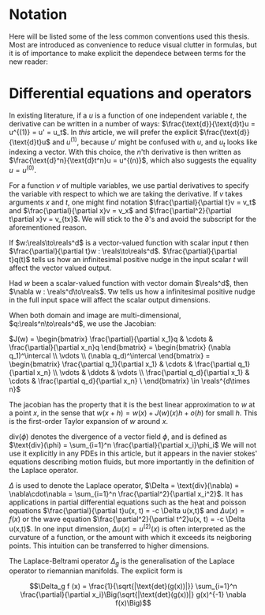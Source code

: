 # Notation
Here will be listed some of the less common conventions used this thesis. Most are introduced as convenience to reduce visual clutter in formulas, but it is of importance to make explicit the dependece between terms for the new reader:

# Differential equations and operators
In existing literature, if a $u$ is a function of one independent variable $t$, the derivative can be written in a number of ways: $\frac{\text{d}}{\text{d}t}u = u^{(1)} = u' = u_t$. In *this* article, we will prefer the explicit $\frac{\text{d}}{\text{d}t}u$ and $u^{(1)}$, because $u'$ might be confused with $u$, and $u_t$ looks like indexing a vector. With this choice, the $n$'th derivative is then written as $\frac{\text{d}^n}{\text{d}t^n}u = u^{(n)}$, which also suggests the equality $u = u^{(0)}$. 

For a function $v$ of multiple variables, we use partial derivatives to specify the variable vith respect to which we are taking the derivative. If $v$ takes arguments $x$ and $t$, one might find notation $\frac{\partial}{\partial t}v = v_t$ and $\frac{\partial}{\partial x}v = v_x$ and $\frac{\partial^2}{\partial t\partial x}v = v_{tx}$. We will stick to the $\partial$'s and avoid the subscript for the aforementioned reason.

If $w:\reals\to\reals^d$ is a vector-valued function with scalar input $t$ then $\frac{\partial}{\partial t}w : \reals\to\reals^d$. $\frac{\partial}{\partial t}q(t)$ tells us how an infinitesimal positive nudge in the input scalar $t$ will affect the vector valued output.

Had $w$ been a scalar-valued function with vector domain $\reals^d$, then $\nabla w : \reals^d\to\reals$. $\nabla w$ tells us how a infinitesimal positive nudge in the full input space will affect the scalar output dimensions.

When both domain and image are multi-dimensional,  $q:\reals^n\to\reals^d$, we use the Jacobian:

$J(w) = \begin{bmatrix} \frac{\partial}{\partial x_1}q & \cdots & \frac{\partial}{\partial x_n}q \end{bmatrix} =
  \begin{bmatrix} (\nabla q_1)^\intercal \\ \vdots \\ (\nabla q_d)^\intercal \end{bmatrix} = \begin{bmatrix} \frac{\partial q_1}{\partial x_1} & \cdots & \frac{\partial q_1}{\partial x_n} \\ \vdots & \ddots & \vdots \\ \frac{\partial q_d}{\partial x_1} & \cdots & \frac{\partial q_d}{\partial x_n} \ \end{bmatrix} \in \reals^{d\times n}$

The jacobian has the property that it is the best linear approximation to $w$ at a point $x$, in the sense that $w(x+h) = w(x) + J(w)(x)h + o(h)$ for small $h$. This is the first-order Taylor expansion of $w$ around $x$.

$\text{div}(\phi)$ denotes the divergence of a vector field $\phi$, and is defined as $\text{div}(\phi) = \sum_{i=1}^n \frac{\partial}{\partial x_i}\phi_i$  We will not use it explicitly in any PDEs in this article, but it appears in the navier stokes' equations describing motion fluids, but more importantly in the definition of the Laplace operator.

$\Delta$ is used to denote the Laplace operator, $\Delta = \text{div}(\nabla) = \nabla\cdot\nabla = \sum_{i=1}^n \frac{\partial^2}{\partial x_i^2}$. It has applications in partial differential equations such as the heat and poisson equations $\frac{\partial}{\partial t}u(x, t) = -c \Delta u(x,t)$ and $\Delta u(x) = f(x)$ or the wave equation $\frac{\partial^2}{\partial t^2}u(x, t) = -c \Delta u(x,t)$. In one input dimension, $\Delta u (x) = u^{(2)}(x)$ is often interpreted as the curvature of a function, or the amount with which it exceeds its neigboring points. This intuition can be transferred to higher dimensions.

The Laplace-Beltrami operator $\Delta_g$ is the generalisation of the Laplace operator to riemannian manifolds. The explicit form is

$$\Delta_g f (x) = \frac{1}{\sqrt{|\text{det}(g(x))|}} \sum_{i=1}^n \frac{\partial}{\partial x_i}\Big(\sqrt{|\text{det}(g(x))|} g(x)^{-1} \nabla f(x)\Big)$$
